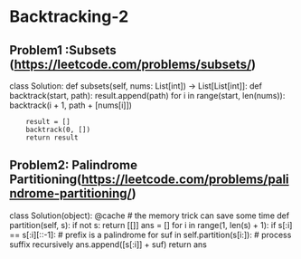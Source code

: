 # Backtracking-2

## Problem1 :Subsets (https://leetcode.com/problems/subsets/)
class Solution:
    def subsets(self, nums: List[int]) -> List[List[int]]:
        def backtrack(start, path):
            result.append(path)
            for i in range(start, len(nums)):
                backtrack(i + 1, path + [nums[i]])

        result = []
        backtrack(0, [])
        return result

## Problem2: Palindrome Partitioning(https://leetcode.com/problems/palindrome-partitioning/)
class Solution(object):
    @cache  # the memory trick can save some time
    def partition(self, s):
        if not s: return [[]]
        ans = []
        for i in range(1, len(s) + 1):
            if s[:i] == s[:i][::-1]:  # prefix is a palindrome
                for suf in self.partition(s[i:]):  # process suffix recursively
                    ans.append([s[:i]] + suf)
        return ans
